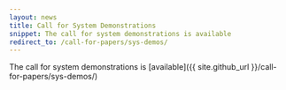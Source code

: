 ```yaml
---
layout: news
title: Call for System Demonstrations
snippet: The call for system demonstrations is available
redirect_to: /call-for-papers/sys-demos/
---
```


The call for system demonstrations is [available]({{ site.github_url }}/call-for-papers/sys-demos/)